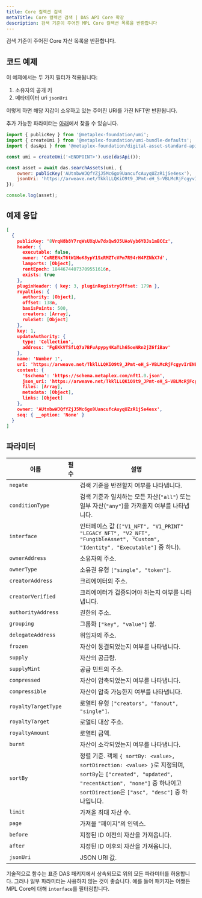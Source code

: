 ```yaml
---
title: Core 컬렉션 검색
metaTitle: Core 컬렉션 검색 | DAS API Core 확장
description: 검색 기준이 주어진 MPL Core 컬렉션 목록을 반환합니다
---
```


검색 기준이 주어진 Core 자산 목록을 반환합니다.

## 코드 예제

이 예제에서는 두 가지 필터가 적용됩니다:
1. 소유자의 공개 키
2. 메타데이터 uri `jsonUri`

이렇게 하면 해당 지갑이 소유하고 있는 주어진 URI를 가진 NFT만 반환됩니다.

추가 가능한 파라미터는 [아래](#parameters)에서 찾을 수 있습니다.

```js
import { publicKey } from '@metaplex-foundation/umi';
import { createUmi } from '@metaplex-foundation/umi-bundle-defaults';
import { dasApi } from '@metaplex-foundation/digital-asset-standard-api';

const umi = createUmi('<ENDPOINT>').use(dasApi());

const asset = await das.searchAssets(umi, {
    owner: publicKey('AUtnbwWJQfYZjJ5Mc6go9UancufcAuyqUZzR1jSe4esx'),
    jsonUri: 'https://arweave.net/TkklLLQKiO9t9_JPmt-eH_S-VBLMcRjFcgyvIrENBzA',
});

console.log(asset);
```

## 예제 응답
```json
[
  {
    publicKey: '8VrqN8b8Y7rqWsUXqUw7dxQw9J5UAoVyb6YDJs1mBCCz',
    header: {
      executable: false,
      owner: 'CoREENxT6tW1HoK8ypY1SxRMZTcVPm7R94rH4PZNhX7d',
      lamports: [Object],
      rentEpoch: 18446744073709551616n,
      exists: true
    },
    pluginHeader: { key: 3, pluginRegistryOffset: 179n },
    royalties: {
      authority: [Object],
      offset: 138n,
      basisPoints: 500,
      creators: [Array],
      ruleSet: [Object]
    },
    key: 1,
    updateAuthority: {
      type: 'Collection',
      address: 'FgEKkVTSfLQ7a7BFuApypy4KaTLh65oeNRn2jZ6fiBav'
    },
    name: 'Number 1',
    uri: 'https://arweave.net/TkklLLQKiO9t9_JPmt-eH_S-VBLMcRjFcgyvIrENBzA',
    content: {
      '$schema': 'https://schema.metaplex.com/nft1.0.json',
      json_uri: 'https://arweave.net/TkklLLQKiO9t9_JPmt-eH_S-VBLMcRjFcgyvIrENBzA',
      files: [Array],
      metadata: [Object],
      links: [Object]
    },
    owner: 'AUtnbwWJQfYZjJ5Mc6go9UancufcAuyqUZzR1jSe4esx',
    seq: { __option: 'None' }
  }
]
```


## 파라미터

| 이름                | 필수 | 설명                                |
| ------------------- | :------: | ------------------------------------------ |
| `negate`            |          | 검색 기준을 반전할지 여부를 나타냅니다.  |
| `conditionType`     |          | 검색 기준과 일치하는 모든 자산(`"all"`) 또는 일부 자산(`"any"`)을 가져올지 여부를 나타냅니다.  |
| `interface`         |          | 인터페이스 값 (`["V1_NFT", "V1_PRINT" "LEGACY_NFT", "V2_NFT", "FungibleAsset", "Custom", "Identity", "Executable"]` 중 하나).  |
| `ownerAddress`      |          | 소유자의 주소.  |
| `ownerType`         |          | 소유권 유형 `["single", "token"]`.  |
| `creatorAddress`    |          | 크리에이터의 주소.  |
| `creatorVerified`   |          | 크리에이터가 검증되어야 하는지 여부를 나타냅니다.  |
| `authorityAddress`  |          | 권한의 주소.  |
| `grouping`          |          | 그룹화 `["key", "value"]` 쌍.  |
| `delegateAddress`   |          | 위임자의 주소.  |
| `frozen`            |          | 자산이 동결되었는지 여부를 나타냅니다.  |
| `supply`            |          | 자산의 공급량.  |
| `supplyMint`        |          | 공급 민트의 주소.  |
| `compressed`        |          | 자산이 압축되었는지 여부를 나타냅니다.  |
| `compressible`      |          | 자산이 압축 가능한지 여부를 나타냅니다.  |
| `royaltyTargetType` |          | 로열티 유형 `["creators", "fanout", "single"]`.  |
| `royaltyTarget`     |          | 로열티 대상 주소.  |
| `royaltyAmount`     |          | 로열티 금액.  |
| `burnt`             |          | 자산이 소각되었는지 여부를 나타냅니다.  |
| `sortBy`            |          | 정렬 기준. 객체 `{ sortBy: <value>, sortDirection: <value> }`로 지정되며, `sortBy`는 `["created", "updated", "recentAction", "none"]` 중 하나이고 `sortDirection`은 `["asc", "desc"]` 중 하나입니다.     |
| `limit`             |          | 가져올 최대 자산 수.  |
| `page`              |          | 가져올 "페이지"의 인덱스.       |
| `before`            |          | 지정된 ID 이전의 자산을 가져옵니다.   |
| `after`             |          | 지정된 ID 이후의 자산을 가져옵니다.    |
| `jsonUri`           |          | JSON URI 값.  |

기술적으로 함수는 표준 DAS 패키지에서 상속되므로 위의 모든 파라미터를 허용합니다. 그러나 일부 파라미터는 사용하지 않는 것이 좋습니다. 예를 들어 패키지는 어쨌든 MPL Core에 대해 `interface`를 필터링합니다.
